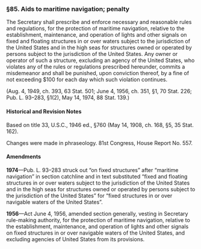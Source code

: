 ### §85. Aids to maritime navigation; penalty ###

The Secretary shall prescribe and enforce necessary and reasonable rules and regulations, for the protection of maritime navigation, relative to the establishment, maintenance, and operation of lights and other signals on fixed and floating structures in or over waters subject to the jurisdiction of the United States and in the high seas for structures owned or operated by persons subject to the jurisdiction of the United States. Any owner or operator of such a structure, excluding an agency of the United States, who violates any of the rules or regulations prescribed hereunder, commits a misdemeanor and shall be punished, upon conviction thereof, by a fine of not exceeding $100 for each day which such violation continues.

(Aug. 4, 1949, ch. 393, 63 Stat. 501; June 4, 1956, ch. 351, §1, 70 Stat. 226; Pub. L. 93–283, §1(2), May 14, 1974, 88 Stat. 139.)

#### Historical and Revision Notes ####

Based on title 33, U.S.C., 1946 ed., §760 (May 14, 1908, ch. 168, §5, 35 Stat. 162).

Changes were made in phraseology. 81st Congress, House Report No. 557.

#### Amendments ####

**1974**—Pub. L. 93–283 struck out “on fixed structures” after “maritime navigation” in section catchline and in text substituted “fixed and floating structures in or over waters subject to the jurisdiction of the United States and in the high seas for structures owned or operated by persons subject to the jurisdiction of the United States” for “fixed structures in or over navigable waters of the United States”.

**1956**—Act June 4, 1956, amended section generally, vesting in Secretary rule-making authority, for the protection of maritime navigation, relative to the establishment, maintenance, and operation of lights and other signals on fixed structures in or over navigable waters of the United States, and excluding agencies of United States from its provisions.